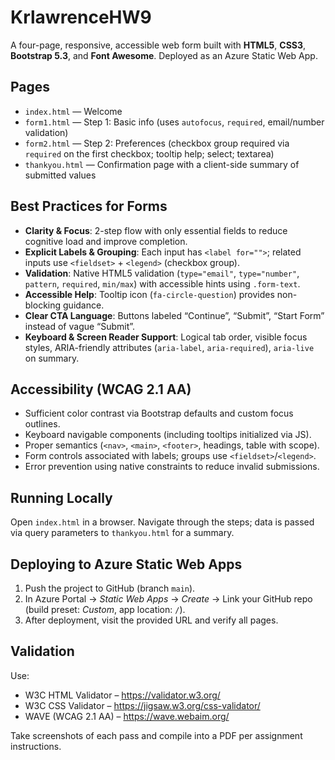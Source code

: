 # KrlawrenceHW9

A four-page, responsive, accessible web form built with **HTML5**, **CSS3**, **Bootstrap 5.3**, and **Font Awesome**. Deployed as an Azure Static Web App.

## Pages
- `index.html` — Welcome
- `form1.html` — Step 1: Basic info (uses `autofocus`, `required`, email/number validation)
- `form2.html` — Step 2: Preferences (checkbox group required via `required` on the first checkbox; tooltip help; select; textarea)
- `thankyou.html` — Confirmation page with a client-side summary of submitted values

## Best Practices for Forms
- **Clarity & Focus**: 2-step flow with only essential fields to reduce cognitive load and improve completion.
- **Explicit Labels & Grouping**: Each input has `<label for="">`; related inputs use `<fieldset>` + `<legend>` (checkbox group).
- **Validation**: Native HTML5 validation (`type="email"`, `type="number"`, `pattern`, `required`, `min/max`) with accessible hints using `.form-text`.
- **Accessible Help**: Tooltip icon (`fa-circle-question`) provides non-blocking guidance.
- **Clear CTA Language**: Buttons labeled “Continue”, “Submit”, “Start Form” instead of vague “Submit”.
- **Keyboard & Screen Reader Support**: Logical tab order, visible focus styles, ARIA-friendly attributes (`aria-label`, `aria-required`), `aria-live` on summary.

## Accessibility (WCAG 2.1 AA)
- Sufficient color contrast via Bootstrap defaults and custom focus outlines.
- Keyboard navigable components (including tooltips initialized via JS).
- Proper semantics (`<nav>`, `<main>`, `<footer>`, headings, table with scope).
- Form controls associated with labels; groups use `<fieldset>`/`<legend>`.
- Error prevention using native constraints to reduce invalid submissions.

## Running Locally
Open `index.html` in a browser. Navigate through the steps; data is passed via query parameters to `thankyou.html` for a summary.

## Deploying to Azure Static Web Apps
1. Push the project to GitHub (branch `main`).
2. In Azure Portal → *Static Web Apps* → *Create* → Link your GitHub repo (build preset: *Custom*, app location: `/`).
3. After deployment, visit the provided URL and verify all pages.

## Validation
Use:
- W3C HTML Validator – https://validator.w3.org/
- W3C CSS Validator – https://jigsaw.w3.org/css-validator/
- WAVE (WCAG 2.1 AA) – https://wave.webaim.org/

Take screenshots of each pass and compile into a PDF per assignment instructions.
